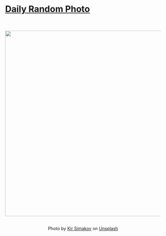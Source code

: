 # [Daily Random Photo](https://www.dailyrandomphoto.com/)

<div align="center">
  <br>
  <br>
  <a href="https://www.dailyrandomphoto.com/p/2021/2021-07-28/"><img src="https://images.unsplash.com/photo-1626641507335-9644813a1711?crop=entropy&cs=tinysrgb&fit=max&fm=jpg&ixid=Mnw3NzUwOHwwfDF8cmFuZG9tfHx8fHx8fHx8MTYyNzQzMTI5Ng&ixlib=rb-1.2.1&q=80&w=1080" width="600px"></a>
  <br>
  <br>
  <p class="has-text-grey">Photo by <a href="https://unsplash.com/@kirsimakov?utm_source=Daily%20Random%20Photo&amp;utm_medium=referral" target="_blank" rel="noopener noreferrer">Kir Simakov</a> on <a href="https://unsplash.com/photos/M9HORNPlIis?utm_source=Daily%20Random%20Photo&amp;utm_medium=referral" target="_blank" rel="noopener noreferrer">Unsplash</a></p>
</div>
